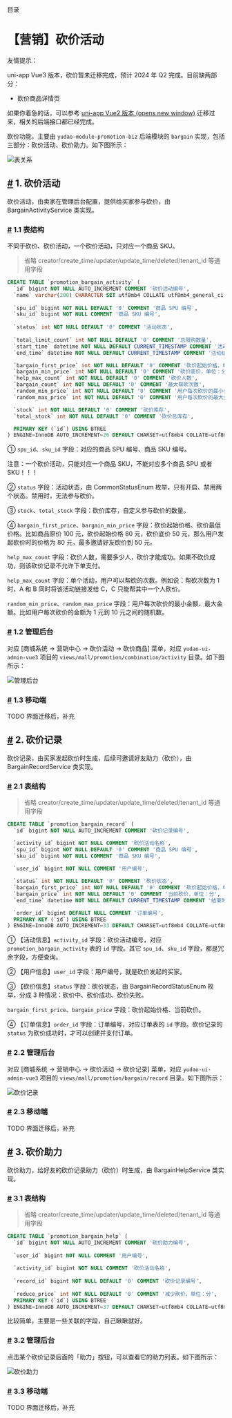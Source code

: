 目录

# 【营销】砍价活动

友情提示：

uni-app Vue3 版本，砍价暂未迁移完成，预计 2024 年 Q2 完成。目前缺两部分：

*   砍价商品详情页

如果你着急的话，可以参考 [uni-app Vue2 版本 (opens new window)](https://gitee.com/yudaocode/yudao-mall-uniapp/tree/master-vue2/) 迁移过来，相关的后端接口都已经完成。

砍价功能，主要由 `yudao-module-promotion-biz` 后端模块的 `bargain` 实现，包括三部分：砍价活动、砍价助力。如下图所示：

![表关系](./static/表关系.png)

## [#](#_1-砍价活动) 1. 砍价活动

砍价活动，由卖家在管理后台配置，提供给买家参与砍价，由 BargainActivityService 类实现。

### [#](#_1-1-表结构) 1.1 表结构

不同于砍价、砍价活动，一个砍价活动，只对应一个商品 SKU。

> 省略 creator/create\_time/updater/update\_time/deleted/tenant\_id 等通用字段

```sql
CREATE TABLE `promotion_bargain_activity` (
  `id` bigint NOT NULL AUTO_INCREMENT COMMENT '砍价活动编号',
  `name` varchar(200) CHARACTER SET utf8mb4 COLLATE utf8mb4_general_ci NOT NULL DEFAULT '' COMMENT '砍价活动名称',
  
  `spu_id` bigint NOT NULL DEFAULT '0' COMMENT '商品 SPU 编号',
  `sku_id` bigint NOT NULL COMMENT '商品 SKU 编号',
  
  `status` int NOT NULL DEFAULT '0' COMMENT '活动状态',
  
  `total_limit_count` int NOT NULL DEFAULT '0' COMMENT '总限购数量',
  `start_time` datetime NOT NULL DEFAULT CURRENT_TIMESTAMP COMMENT '活动开始时间',
  `end_time` datetime NOT NULL DEFAULT CURRENT_TIMESTAMP COMMENT '活动结束时间',

  `bargain_first_price` int NOT NULL DEFAULT '0' COMMENT '砍价起始价格，单位分',
  `bargain_min_price` int NOT NULL DEFAULT '0' COMMENT '砍价底价，单位：分',
  `help_max_count` int NOT NULL DEFAULT '0' COMMENT '砍价人数',
  `bargain_count` int NOT NULL DEFAULT '0' COMMENT '最大帮砍次数',
  `random_min_price` int NOT NULL DEFAULT '0' COMMENT '用户每次砍价的最小金额，单位：分',
  `random_max_price` int NOT NULL DEFAULT '0' COMMENT '用户每次砍价的最大金额，单位：分',

  `stock` int NOT NULL DEFAULT '0' COMMENT '砍价库存',
  `total_stock` int NOT NULL DEFAULT '0' COMMENT '砍价总库存',

  PRIMARY KEY (`id`) USING BTREE
) ENGINE=InnoDB AUTO_INCREMENT=26 DEFAULT CHARSET=utf8mb4 COLLATE=utf8mb4_general_ci COMMENT='砍价活动';

```

① `spu_id`、`sku_id` 字段：对应的商品 SPU 编号、商品 SKU 编号。

注意：一个砍价活动，只能对应一个商品 SKU，不能对应多个商品 SPU 或者 SKU！！！

② `status` 字段：活动状态，由 CommonStatusEnum 枚举，只有开启、禁用两个状态。禁用时，无法参与砍价。

③ `stock`、`total_stock` 字段：砍价库存，自定义参与砍价的数量。

④ `bargain_first_price`、`bargain_min_price` 字段：砍价起始价格、砍价最低价格。比如商品原价 100 元，砍价起始价格 80 元，砍价底价 50 元，那么用户发起砍价时的价格为 80 元，最多邀请好友砍价到 50 元。

`help_max_count` 字段：砍价人数，需要多少人，砍价才能成功。如果不砍价成功，则该砍价记录不允许下单支付。

`help_max_count` 字段：单个活动，用户可以帮砍的次数。例如说：帮砍次数为 1 时，A 和 B 同时将该活动链接发给 C，C 只能帮其中一个人砍价。

`random_min_price`、`random_max_price` 字段：用户每次砍价的最小金额、最大金额。比如用户每次砍价的金额为 1 元到 10 元之间的随机数。

### [#](#_1-2-管理后台) 1.2 管理后台

对应 \[商城系统 -> 营销中心 -> 砍价活动 -> 砍价商品\] 菜单，对应 `yudao-ui-admin-vue3` 项目的 `views/mall/promotion/combination/activity` 目录。如下图所示：

![管理后台](./static/砍价活动-管理后台.png)

### [#](#_1-3-移动端) 1.3 移动端

TODO 界面迁移后，补充

## [#](#_2-砍价记录) 2. 砍价记录

砍价记录，由买家发起砍价时生成，后续可邀请好友助力（砍价），由 BargainRecordService 类实现。

### [#](#_2-1-表结构) 2.1 表结构

> 省略 creator/create\_time/updater/update\_time/deleted/tenant\_id 等通用字段

```sql
CREATE TABLE `promotion_bargain_record` (
  `id` bigint NOT NULL AUTO_INCREMENT COMMENT '砍价记录编号',

  `activity_id` bigint NOT NULL COMMENT '砍价活动名称',  
  `spu_id` bigint NOT NULL DEFAULT '0' COMMENT '商品 SPU 编号',
  `sku_id` bigint NOT NULL COMMENT '商品 SKU 编号',
  
  `user_id` bigint NOT NULL COMMENT '用户编号',

  `status` int NOT NULL DEFAULT '0' COMMENT '砍价状态',
  `bargain_first_price` int NOT NULL DEFAULT '0' COMMENT '砍价起始价格，单位：分',
  `bargain_price` int NOT NULL DEFAULT '0' COMMENT '当前砍价，单位：分',
  `end_time` datetime NOT NULL DEFAULT CURRENT_TIMESTAMP COMMENT '结束时间',

  `order_id` bigint DEFAULT NULL COMMENT '订单编号',
  PRIMARY KEY (`id`) USING BTREE
) ENGINE=InnoDB AUTO_INCREMENT=33 DEFAULT CHARSET=utf8mb4 COLLATE=utf8mb4_general_ci COMMENT='砍价记录表';

```

① 【活动信息】`activity_id` 字段：砍价活动编号，对应 `promotion_bargain_activity` 表的 `id` 字段。其它 `spu_id`、`sku_id` 字段，都是冗余字段，方便查询。

② 【用户信息】`user_id` 字段：用户编号，就是砍价发起的买家。

③ 【砍价信息】`status` 字段：砍价状态，由 BargainRecordStatusEnum 枚举，分成 3 种情况：砍价中、砍价成功、砍价失败。

`bargain_first_price`、`bargain_price` 字段：砍价起始价格、当前砍价。

④ 【订单信息】`order_id` 字段：订单编号，对应订单表的 `id` 字段。砍价记录的 `status` 为砍价成功时，才可以创建并支付订单。

### [#](#_2-2-管理后台) 2.2 管理后台

对应 \[商城系统 -> 营销中心 -> 砍价活动 -> 砍价记录\] 菜单，对应 `yudao-ui-admin-vue3` 项目的 `views/mall/promotion/bargain/record` 目录。如下图所示：

![砍价记录](./static/砍价记录-管理后台.png)

### [#](#_2-3-移动端) 2.3 移动端

TODO 界面迁移后，补充

## [#](#_3-砍价助力) 3. 砍价助力

砍价助力，给好友的砍价记录助力（砍价）时生成，由 BargainHelpService 类实现。

### [#](#_3-1-表结构) 3.1 表结构

> 省略 creator/create\_time/updater/update\_time/deleted/tenant\_id 等通用字段

```sql
CREATE TABLE `promotion_bargain_help` (
  `id` bigint NOT NULL AUTO_INCREMENT COMMENT '砍价助力编号',
  
  `user_id` bigint NOT NULL COMMENT '用户编号',
  
  `activity_id` bigint NOT NULL COMMENT '砍价活动名称',
  
  `record_id` bigint NOT NULL DEFAULT '0' COMMENT '砍价记录编号',
  
  `reduce_price` int NOT NULL DEFAULT '0' COMMENT '减少砍价，单位：分',
  PRIMARY KEY (`id`) USING BTREE
) ENGINE=InnoDB AUTO_INCREMENT=37 DEFAULT CHARSET=utf8mb4 COLLATE=utf8mb4_general_ci COMMENT='砍价助力表';

```

比较简单，主要是一些关联的字段，自己瞅瞅就好。

### [#](#_3-2-管理后台) 3.2 管理后台

点击某个砍价记录后面的「助力」按钮，可以查看它的助力列表。如下图所示：

![砍价助力](./static/砍价助力-管理后台.png)

### [#](#_3-3-移动端) 3.3 移动端

TODO 界面迁移后，补充